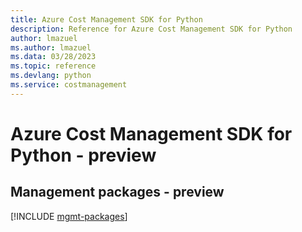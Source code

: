 ```yaml
---
title: Azure Cost Management SDK for Python
description: Reference for Azure Cost Management SDK for Python
author: lmazuel
ms.author: lmazuel
ms.data: 03/28/2023
ms.topic: reference
ms.devlang: python
ms.service: costmanagement
---
```

# Azure Cost Management SDK for Python - preview

## Management packages - preview
[!INCLUDE [mgmt-packages](cost-management-mgmt-index.md)]